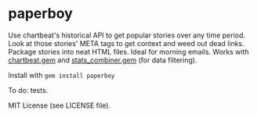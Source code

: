# paperboy

Use chartbeat's historical API to get popular stories over any time period. Look at those stories' META tags to get context and weed out dead links. Package stories into neat HTML files. Ideal for morning emails. Works with [chartbeat.gem](http://github.com/ashaw/chartbeat) and [stats_combiner.gem](http://github.com/tpm/stats_combiner) (for data filtering).

Install with `gem install paperboy`

To do: tests.

MIT License (see LICENSE file).